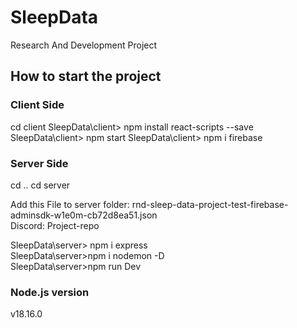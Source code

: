 # SleepData
Research And Development Project
## How to start the project
### Client Side
cd client
SleepData\client> npm install react-scripts --save
SleepData\client> npm start
SleepData\client> npm i firebase

### Server Side
cd ..
cd server

Add this File to server folder: rnd-sleep-data-project-test-firebase-adminsdk-w1e0m-cb72d8ea51.json</br>
Discord: Project-repo</br>

SleepData\server> npm i express</br>
SleepData\server>npm i nodemon -D</br>
SleepData\server>npm run Dev

### Node.js version
v18.16.0
